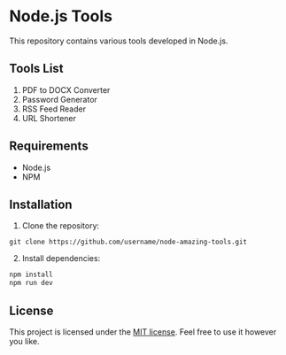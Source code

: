 # Node.js Tools

This repository contains various tools developed in Node.js.

## Tools List

1. PDF to DOCX Converter
2. Password Generator
3. RSS Feed Reader
4. URL Shortener

## Requirements

- Node.js
- NPM

## Installation

1. Clone the repository:

`git clone https://github.com/username/node-amazing-tools.git`

2. Install dependencies:

```bash
npm install
npm run dev
```

## License

This project is licensed under the [MIT license](https://opensource.org/licenses/MIT). Feel free to use it however you like.